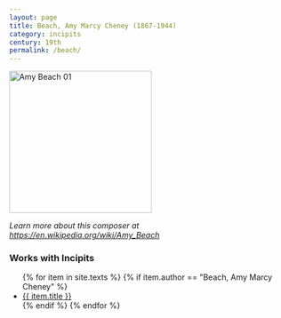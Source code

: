 ```yaml
---
layout: page
title: Beach, Amy Marcy Cheney (1867-1944)
category: incipits
century: 19th
permalink: /beach/
---
```


<a title="George Grantham Bain Collection (Library of Congress), Public domain, via Wikimedia Commons" href="https://commons.wikimedia.org/wiki/File:Amy_Beach_01.jpg"><img width="256" alt="Amy Beach 01" src="https://upload.wikimedia.org/wikipedia/commons/thumb/3/38/Amy_Beach_01.jpg/256px-Amy_Beach_01.jpg"></a>

*Learn more about this composer at <a href="https://en.wikipedia.org/wiki/Amy_Beach" target="_blank">https://en.wikipedia.org/wiki/Amy_Beach</a>*
<br/>

### Works with Incipits
<ul class="texts">
    {% for item in site.texts %}
      {% if item.author == "Beach, Amy Marcy Cheney" %}
          <li class="text-title">
          <a href="{{ site.baseurl }}{{ item.url }}">
        {{ item.title }}
              </a>
    </li>
      {% endif %}
    {% endfor %}
</ul>
